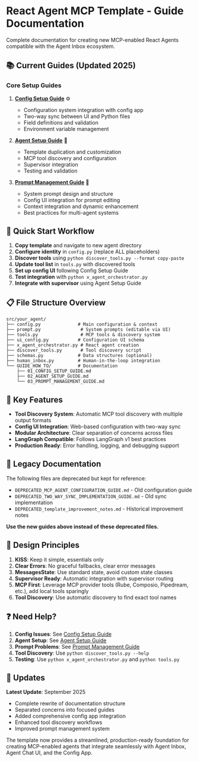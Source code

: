 # React Agent MCP Template - Guide Documentation

Complete documentation for creating new MCP-enabled React Agents compatible with the Agent Inbox ecosystem.

## 📚 Current Guides (Updated 2025)

### Core Setup Guides

1. **[Config Setup Guide](01_CONFIG_SETUP_GUIDE.md)** ⚙️
   - Configuration system integration with config app
   - Two-way sync between UI and Python files
   - Field definitions and validation
   - Environment variable management

2. **[Agent Setup Guide](02_AGENT_SETUP_GUIDE.md)** 🤖
   - Template duplication and customization
   - MCP tool discovery and configuration
   - Supervisor integration
   - Testing and validation

3. **[Prompt Management Guide](03_PROMPT_MANAGEMENT_GUIDE.md)** 💭
   - System prompt design and structure
   - Config UI integration for prompt editing
   - Context integration and dynamic enhancement
   - Best practices for multi-agent systems

## 🚀 Quick Start Workflow

1. **Copy template** and navigate to new agent directory
2. **Configure identity** in `config.py` (replace ALL placeholders)
3. **Discover tools** using `python discover_tools.py --format copy-paste`
4. **Update tool list** in `tools.py` with discovered tools
5. **Set up config UI** following Config Setup Guide
6. **Test integration** with `python x_agent_orchestrator.py`
7. **Integrate with supervisor** using Agent Setup Guide

## 📋 File Structure Overview

```
src/your_agent/
├── config.py              # Main configuration & context
├── prompt.py               # System prompts (editable via UI)
├── tools.py                # MCP tools & discovery system
├── ui_config.py           # Configuration UI schema
├── x_agent_orchestrator.py # React agent creation
├── discover_tools.py       # Tool discovery script
├── schemas.py             # Data structures (optional)
├── human_inbox.py         # Human-in-the-loop integration
└── GUIDE_HOW_TO/          # Documentation
    ├── 01_CONFIG_SETUP_GUIDE.md
    ├── 02_AGENT_SETUP_GUIDE.md
    └── 03_PROMPT_MANAGEMENT_GUIDE.md
```

## 🔧 Key Features

- **Tool Discovery System**: Automatic MCP tool discovery with multiple output formats
- **Config UI Integration**: Web-based configuration with two-way sync
- **Modular Architecture**: Clear separation of concerns across files
- **LangGraph Compatible**: Follows LangGraph v1 best practices
- **Production Ready**: Error handling, logging, and debugging support

## 📖 Legacy Documentation

The following files are deprecated but kept for reference:

- `DEPRECATED_MCP_AGENT_CONFIGURATION_GUIDE.md` - Old configuration guide
- `DEPRECATED_TWO_WAY_SYNC_IMPLEMENTATION_GUIDE.md` - Old sync implementation
- `DEPRECATED_template_improvement_notes.md` - Historical improvement notes

**Use the new guides above instead of these deprecated files.**

## 🎯 Design Principles

1. **KISS**: Keep it simple, essentials only
2. **Clear Errors**: No graceful fallbacks, clear error messages
3. **MessagesState**: Use standard state, avoid custom state classes
4. **Supervisor Ready**: Automatic integration with supervisor routing
5. **MCP First**: Leverage MCP provider tools (Rube, Composio, Pipedream, etc.), add local tools sparingly
6. **Tool Discovery**: Use automatic discovery to find exact tool names

## ❓ Need Help?

1. **Config Issues**: See [Config Setup Guide](01_CONFIG_SETUP_GUIDE.md)
2. **Agent Setup**: See [Agent Setup Guide](02_AGENT_SETUP_GUIDE.md)
3. **Prompt Problems**: See [Prompt Management Guide](03_PROMPT_MANAGEMENT_GUIDE.md)
4. **Tool Discovery**: Use `python discover_tools.py --help`
5. **Testing**: Use `python x_agent_orchestrator.py` and `python tools.py`

## 🔄 Updates

**Latest Update**: September 2025
- Complete rewrite of documentation structure
- Separated concerns into focused guides
- Added comprehensive config app integration
- Enhanced tool discovery workflows
- Improved prompt management system

The template now provides a streamlined, production-ready foundation for creating MCP-enabled agents that integrate seamlessly with Agent Inbox, Agent Chat UI, and the Config App.